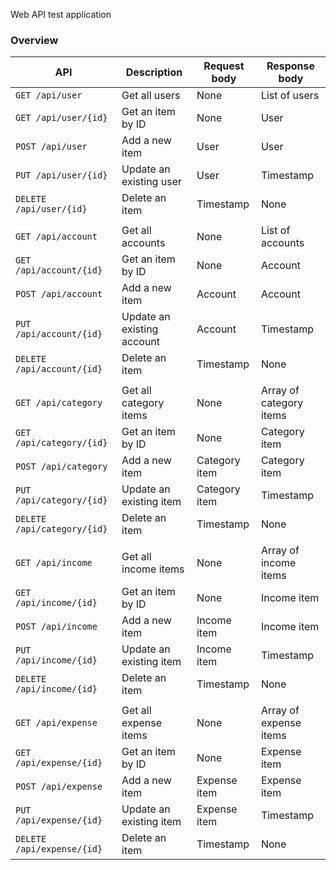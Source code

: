 Web API test application

### Overview

| API | Description | Request body | Response body |
| --- | --- | --- | --- |
| `GET /api/user` | Get all users | None | List of users |
| `GET /api/user/{id}` | Get an item by ID | None | User |
| `POST /api/user` | Add a new item | User | User |
| `PUT /api/user/{id}` | Update an existing user | User | Timestamp |
| `DELETE /api/user/{id}` | Delete an item | Timestamp | None |
| | | | |
| `GET /api/account` | Get all accounts | None | List of accounts |
| `GET /api/account/{id}` | Get an item by ID | None | Account |
| `POST /api/account` | Add a new item | Account | Account |
| `PUT /api/account/{id}` | Update an existing account | Account | Timestamp |
| `DELETE /api/account/{id}` | Delete an item | Timestamp | None |
| | | | |
| `GET /api/category` | Get all category items | None | Array of category items |
| `GET /api/category/{id}` | Get an item by ID | None | Category item |
| `POST /api/category` | Add a new item | Category item | Category item |
| `PUT /api/category/{id}` | Update an existing item | Category item | Timestamp |
| `DELETE /api/category/{id}` | Delete an item | Timestamp | None |
| | | | |
| `GET /api/income` | Get all income items | None | Array of income items |
| `GET /api/income/{id}` | Get an item by ID | None | Income item |
| `POST /api/income` | Add a new item | Income item | Income item |
| `PUT /api/income/{id}` | Update an existing item | Income item | Timestamp |
| `DELETE /api/income/{id}` | Delete an item | Timestamp | None |
| | | | |
| `GET /api/expense` | Get all expense items | None | Array of expense items |
| `GET /api/expense/{id}` | Get an item by ID | None | Expense item |
| `POST /api/expense` | Add a new item | Expense item | Expense item |
| `PUT /api/expense/{id}` | Update an existing item | Expense item | Timestamp |
| `DELETE /api/expense/{id}` | Delete an item | Timestamp | None |
